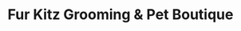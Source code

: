 ---
title: "Fur Kitz Grooming & Pet Boutique"
url: /lynchburg/fur-kitz-grooming-und-pet-boutique/
shop: Tiersalon
---